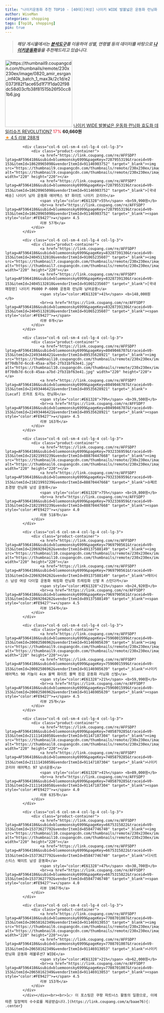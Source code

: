 ```yaml
---
title: "나이키운동화 추천 TOP10 - [40대][여성] 나이키 WIDE 발볼넓은 운동화 런닝화 효도화 데일리슈즈 REVOLUTION7"
author: WiseMan
categories: shopping
tags: [Top10, shopping]
pin: true
---
```


> ##### 해당 게시물에서는 [**분석도구**](https://itemscout.io/)를 이용하여 **성별**, **연령별** 등의 데이터를 바탕으로 [**나이키운동화**](https://link.coupang.com/a/baae76)들을 추천해드리고 있습니다.
<div class="container"><div class="row">
            <div class="col-6 col-sm-4 col-lg-4 col-lg-3">
                <div class="product-container">
                    <a href="https://link.coupang.com/re/AFFSDP?lptag=AF5964186&subid=bluemoonsky6999&pageKey=7686886419&traceid=V0-153&itemId=20545316375&vendorItemId=87621764643" target="_blank"><img src="https://thumbnail9.coupangcdn.com/thumbnails/remote/230x230ex/image/0820_amir_esrgan_inf40k_batch_1_max3k/2c1d/e20373f82f1ace65d1f71f1da02f98dc58d03cfb38f81515b26f50cc81b6.jpg" alt="https://thumbnail9.coupangcdn.com/thumbnails/remote/230x230ex/image/0820_amir_esrgan_inf40k_batch_1_max3k/2c1d/e20373f82f1ace65d1f71f1da02f98dc58d03cfb38f81515b26f50cc81b6.jpg" width="220" height="220"></a>
                    <a href="https://link.coupang.com/re/AFFSDP?lptag=AF5964186&subid=bluemoonsky6999&pageKey=7686886419&traceid=V0-153&itemId=20545316375&vendorItemId=87621764643" target="_blank">나이키 WIDE 발볼넓은 운동화 런닝화 효도화 데일리슈즈 REVOLUTION7</a>
                    <span style="color:#E61328">17%</span> <b>60,660원</b>
                    <br><a href="https://link.coupang.com/re/AFFSDP?lptag=AF5964186&subid=bluemoonsky6999&pageKey=7686886419&traceid=V0-153&itemId=20545316375&vendorItemId=87621764643" target="_blank"><span style="color:#FE9427">★</span> 4.5
                    리뷰 288개</a>
                </div>
            </div>
            
            <div class="col-6 col-sm-4 col-lg-4 col-lg-3">
                <div class="product-container">
                    <a href="https://link.coupang.com/re/AFFSDP?lptag=AF5964186&subid=bluemoonsky6999&pageKey=7287955319&traceid=V0-153&itemId=18620965098&vendorItemId=91146903752" target="_blank"><img src="https://thumbnail9.coupangcdn.com/thumbnails/remote/230x230ex/image/vendor_inventory/38bc/27a7dcd05d96a976f3b9144ba500f0d2c62be50f53d80f5de6c4ccce305f.jpg" alt="https://thumbnail9.coupangcdn.com/thumbnails/remote/230x230ex/image/vendor_inventory/38bc/27a7dcd05d96a976f3b9144ba500f0d2c62be50f53d80f5de6c4ccce305f.jpg" width="220" height="220"></a>
                    <a href="https://link.coupang.com/re/AFFSDP?lptag=AF5964186&subid=bluemoonsky6999&pageKey=7287955319&traceid=V0-153&itemId=18620965098&vendorItemId=91146903752" target="_blank">[국내배송] 나이키 남자 운동화 에어맥스 97 화이트 나이키 코리아</a>
                    <span style="color:#E61328">55%</span> <b>59,990원</b>
                    <br><a href="https://link.coupang.com/re/AFFSDP?lptag=AF5964186&subid=bluemoonsky6999&pageKey=7287955319&traceid=V0-153&itemId=18620965098&vendorItemId=91146903752" target="_blank"><span style="color:#FE9427">★</span> 4.5
                    리뷰 57개</a>
                </div>
            </div>
            
            <div class="col-6 col-sm-4 col-lg-4 col-lg-3">
                <div class="product-container">
                    <a href="https://link.coupang.com/re/AFFSDP?lptag=AF5964186&subid=bluemoonsky6999&pageKey=8328739130&traceid=V0-153&itemId=24045132810&vendorItemId=91065235607" target="_blank"><img src="https://thumbnail7.coupangcdn.com/thumbnails/remote/230x230ex/image/vendor_inventory/446a/c9a09aec7a843f4857a1eb76a0c29d642a734e00595013ec2af25ec1df06.jpg" alt="https://thumbnail7.coupangcdn.com/thumbnails/remote/230x230ex/image/vendor_inventory/446a/c9a09aec7a843f4857a1eb76a0c29d642a734e00595013ec2af25ec1df06.jpg" width="220" height="220"></a>
                    <a href="https://link.coupang.com/re/AFFSDP?lptag=AF5964186&subid=bluemoonsky6999&pageKey=8328739130&traceid=V0-153&itemId=24045132810&vendorItemId=91065235607" target="_blank">[국내매장판] 나이키 P6000 P-6000 운동화 런닝화 남여공용</a>
                    <span style="color:#E61328">41%</span> <b>148,000원</b>
                    <br><a href="https://link.coupang.com/re/AFFSDP?lptag=AF5964186&subid=bluemoonsky6999&pageKey=8328739130&traceid=V0-153&itemId=24045132810&vendorItemId=91065235607" target="_blank"><span style="color:#FE9427">★</span> 
                    리뷰 0개</a>
                </div>
            </div>
            
            <div class="col-6 col-sm-4 col-lg-4 col-lg-3">
                <div class="product-container">
                    <a href="https://link.coupang.com/re/AFFSDP?lptag=AF5964186&subid=bluemoonsky6999&pageKey=8049046707&traceid=V0-153&itemId=22493446421&vendorItemId=89535628921" target="_blank"><img src="https://thumbnail10.coupangcdn.com/thumbnails/remote/230x230ex/image/retail/images/52518694647699-8f70db7d-6cc8-45aa-a7bd-2fb31bf63e41.jpg" alt="https://thumbnail10.coupangcdn.com/thumbnails/remote/230x230ex/image/retail/images/52518694647699-8f70db7d-6cc8-45aa-a7bd-2fb31bf63e41.jpg" width="220" height="220"></a>
                    <a href="https://link.coupang.com/re/AFFSDP?lptag=AF5964186&subid=bluemoonsky6999&pageKey=8049046707&traceid=V0-153&itemId=22493446421&vendorItemId=89535628921" target="_blank">[Lecaf] 르까프 토리노 런닝화</a>
                    <span style="color:#E61328">79%</span> <b>39,500원</b>
                    <br><a href="https://link.coupang.com/re/AFFSDP?lptag=AF5964186&subid=bluemoonsky6999&pageKey=8049046707&traceid=V0-153&itemId=22493446421&vendorItemId=89535628921" target="_blank"><span style="color:#FE9427">★</span> 4.5
                    리뷰 163개</a>
                </div>
            </div>
            
            <div class="col-6 col-sm-4 col-lg-4 col-lg-3">
                <div class="product-container">
                    <a href="https://link.coupang.com/re/AFFSDP?lptag=AF5964186&subid=bluemoonsky6999&pageKey=7932336959&traceid=V0-153&itemId=21821993239&vendorItemId=88870447668" target="_blank"><img src="https://thumbnail6.coupangcdn.com/thumbnails/remote/230x230ex/image/vendor_inventory/eb0f/76d2f0f6a3603d3305084eb564a2d0d25ed687574c4ac90a21a8fbce0557.png" alt="https://thumbnail6.coupangcdn.com/thumbnails/remote/230x230ex/image/vendor_inventory/eb0f/76d2f0f6a3603d3305084eb564a2d0d25ed687574c4ac90a21a8fbce0557.png" width="220" height="220"></a>
                    <a href="https://link.coupang.com/re/AFFSDP?lptag=AF5964186&subid=bluemoonsky6999&pageKey=7932336959&traceid=V0-153&itemId=21821993239&vendorItemId=88870447668" target="_blank">슈페르 초경량 런닝화 남성 운동화</a>
                    <span style="color:#E61328">75%</span> <b>19,800원</b>
                    <br><a href="https://link.coupang.com/re/AFFSDP?lptag=AF5964186&subid=bluemoonsky6999&pageKey=7932336959&traceid=V0-153&itemId=21821993239&vendorItemId=88870447668" target="_blank"><span style="color:#FE9427">★</span> 4.0
                    리뷰 518개</a>
                </div>
            </div>
            
            <div class="col-6 col-sm-4 col-lg-4 col-lg-3">
                <div class="product-container">
                    <a href="https://link.coupang.com/re/AFFSDP?lptag=AF5964186&subid=bluemoonsky6999&pageKey=7969790561&traceid=V0-153&itemId=22069204262&vendorItemId=89137588149" target="_blank"><img src="https://thumbnail10.coupangcdn.com/thumbnails/remote/230x230ex/image/vendor_inventory/d03a/c2997917d329176370dbeda9aaea151fb46128bff68eaf570c6f783c3f91.jpg" alt="https://thumbnail10.coupangcdn.com/thumbnails/remote/230x230ex/image/vendor_inventory/d03a/c2997917d329176370dbeda9aaea151fb46128bff68eaf570c6f783c3f91.jpg" width="220" height="220"></a>
                    <a href="https://link.coupang.com/re/AFFSDP?lptag=AF5964186&subid=bluemoonsky6999&pageKey=7969790561&traceid=V0-153&itemId=22069204262&vendorItemId=89137588149" target="_blank">레이시스 남성 여성 다이얼 운동화 워킹화 런닝화 트레킹화 신발 R 스턴다카</a>
                    <span style="color:#E61328">21%</span> <b>24,920원</b>
                    <br><a href="https://link.coupang.com/re/AFFSDP?lptag=AF5964186&subid=bluemoonsky6999&pageKey=7969790561&traceid=V0-153&itemId=22069204262&vendorItemId=89137588149" target="_blank"><span style="color:#FE9427">★</span> 4.5
                    리뷰 154개</a>
                </div>
            </div>
            
            <div class="col-6 col-sm-4 col-lg-4 col-lg-3">
                <div class="product-container">
                    <a href="https://link.coupang.com/re/AFFSDP?lptag=AF5964186&subid=bluemoonsky6999&pageKey=7596001599&traceid=V0-153&itemId=20082586962&vendorItemId=91146905639" target="_blank"><img src="https://thumbnail9.coupangcdn.com/thumbnails/remote/230x230ex/image/vendor_inventory/2d5a/f0c93a75ab5bc5149eebfb616a94408f260d2f87494e49a1f4b081423384.jpg" alt="https://thumbnail9.coupangcdn.com/thumbnails/remote/230x230ex/image/vendor_inventory/2d5a/f0c93a75ab5bc5149eebfb616a94408f260d2f87494e49a1f4b081423384.jpg" width="220" height="220"></a>
                    <a href="https://link.coupang.com/re/AFFSDP?lptag=AF5964186&subid=bluemoonsky6999&pageKey=7596001599&traceid=V0-153&itemId=20082586962&vendorItemId=91146905639" target="_blank">나이키 에어맥스 90 키높이 4cm 올백 화이트 블랙 흰검 운동화 러닝화 신발</a>
                    <span style="color:#E61328">21%</span> <b>59,990원</b>
                    <br><a href="https://link.coupang.com/re/AFFSDP?lptag=AF5964186&subid=bluemoonsky6999&pageKey=7596001599&traceid=V0-153&itemId=20082586962&vendorItemId=91146905639" target="_blank"><span style="color:#FE9427">★</span> 4.5
                    리뷰 25개</a>
                </div>
            </div>
            
            <div class="col-6 col-sm-4 col-lg-4 col-lg-3">
                <div class="product-container">
                    <a href="https://link.coupang.com/re/AFFSDP?lptag=AF5964186&subid=bluemoonsky6999&pageKey=7405879285&traceid=V0-153&itemId=21111416058&vendorItemId=91147187304" target="_blank"><img src="https://thumbnail8.coupangcdn.com/thumbnails/remote/230x230ex/image/vendor_inventory/e567/e18edcc9464d8b02fe6e8b057ecd138bdfb4a68539703ae027e3f876795c.jpg" alt="https://thumbnail8.coupangcdn.com/thumbnails/remote/230x230ex/image/vendor_inventory/e567/e18edcc9464d8b02fe6e8b057ecd138bdfb4a68539703ae027e3f876795c.jpg" width="220" height="220"></a>
                    <a href="https://link.coupang.com/re/AFFSDP?lptag=AF5964186&subid=bluemoonsky6999&pageKey=7405879285&traceid=V0-153&itemId=21111416058&vendorItemId=91147187304" target="_blank">나이키 코리아 에어맥스 97 남녀공용</a>
                    <span style="color:#E61328">41%</span> <b>89,000원</b>
                    <br><a href="https://link.coupang.com/re/AFFSDP?lptag=AF5964186&subid=bluemoonsky6999&pageKey=7405879285&traceid=V0-153&itemId=21111416058&vendorItemId=91147187304" target="_blank"><span style="color:#FE9427">★</span> 4.0
                    리뷰 635개</a>
                </div>
            </div>
            
            <div class="col-6 col-sm-4 col-lg-4 col-lg-3">
                <div class="product-container">
                    <a href="https://link.coupang.com/re/AFFSDP?lptag=AF5964186&subid=bluemoonsky6999&pageKey=6675315822&traceid=V0-153&itemId=15373627792&vendorItemId=85847746740" target="_blank"><img src="https://thumbnail10.coupangcdn.com/thumbnails/remote/230x230ex/image/vendor_inventory/ab58/58f9d4416af36754035995788a0b0082424cacdea1abe56e903a212a4485.jpg" alt="https://thumbnail10.coupangcdn.com/thumbnails/remote/230x230ex/image/vendor_inventory/ab58/58f9d4416af36754035995788a0b0082424cacdea1abe56e903a212a4485.jpg" width="220" height="220"></a>
                    <a href="https://link.coupang.com/re/AFFSDP?lptag=AF5964186&subid=bluemoonsky6999&pageKey=6675315822&traceid=V0-153&itemId=15373627792&vendorItemId=85847746740" target="_blank">디사트 스티스 웨이트 남성 운동화</a>
                    <span style="color:#E61328">47%</span> <b>38,700원</b>
                    <br><a href="https://link.coupang.com/re/AFFSDP?lptag=AF5964186&subid=bluemoonsky6999&pageKey=6675315822&traceid=V0-153&itemId=15373627792&vendorItemId=85847746740" target="_blank"><span style="color:#FE9427">★</span> 4.0
                    리뷰 1967개</a>
                </div>
            </div>
            
            <div class="col-6 col-sm-4 col-lg-4 col-lg-3">
                <div class="product-container">
                    <a href="https://link.coupang.com/re/AFFSDP?lptag=AF5964186&subid=bluemoonsky6999&pageKey=7708701007&traceid=V0-153&itemId=20658162349&vendorItemId=91146913053" target="_blank"><img src="https://thumbnail6.coupangcdn.com/thumbnails/remote/230x230ex/image/vendor_inventory/f544/1a8bca23a682aaa1388d96937c640d8212e69c0e824fe11fbb607b81039c.jpg" alt="https://thumbnail6.coupangcdn.com/thumbnails/remote/230x230ex/image/vendor_inventory/f544/1a8bca23a682aaa1388d96937c640d8212e69c0e824fe11fbb607b81039c.jpg" width="220" height="220"></a>
                    <a href="https://link.coupang.com/re/AFFSDP?lptag=AF5964186&subid=bluemoonsky6999&pageKey=7708701007&traceid=V0-153&itemId=20658162349&vendorItemId=91146913053" target="_blank">나이키 런닝화 운동화 레볼루션7 WIDE</a>
                    <span style="color:#E61328">21%</span> <b>62,000원</b>
                    <br><a href="https://link.coupang.com/re/AFFSDP?lptag=AF5964186&subid=bluemoonsky6999&pageKey=7708701007&traceid=V0-153&itemId=20658162349&vendorItemId=91146913053" target="_blank"><span style="color:#FE9427">★</span> 4.5
                    리뷰 153개</a>
                </div>
            </div>
            </div></div><br><br>[👉 이 포스팅은 쿠팡 파트너스 활동의 일환으로, 이에 따른 일정액의 수수료를 제공받습니다.](https://link.coupang.com/a/baae76){: .center}